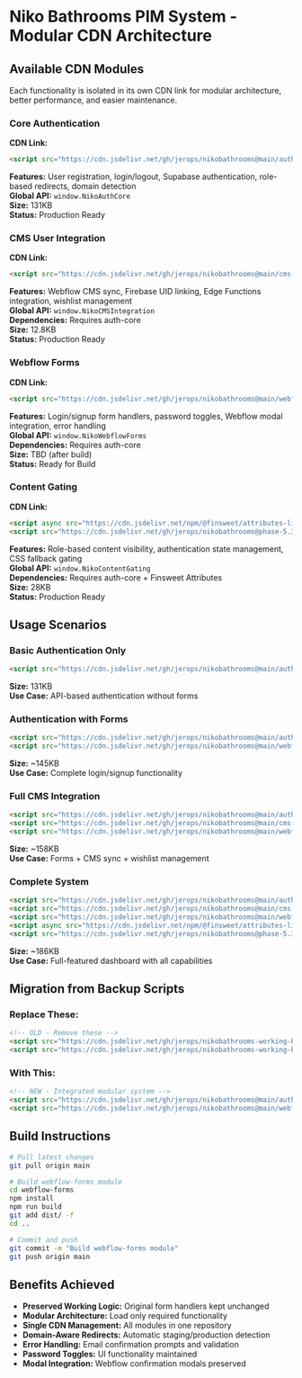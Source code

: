 # Niko Bathrooms PIM System - Modular CDN Architecture

## Available CDN Modules

Each functionality is isolated in its own CDN link for modular architecture, better performance, and easier maintenance.

### Core Authentication
**CDN Link:**
```html
<script src="https://cdn.jsdelivr.net/gh/jerops/nikobathrooms@main/auth-core/dist/niko-auth-core.min.js"></script>
```
**Features:** User registration, login/logout, Supabase authentication, role-based redirects, domain detection  
**Global API:** `window.NikoAuthCore`  
**Size:** 131KB  
**Status:** Production Ready

### CMS User Integration
**CDN Link:**
```html
<script src="https://cdn.jsdelivr.net/gh/jerops/nikobathrooms@main/cms-user-integration/dist/niko-cms-integration.min.js"></script>
```
**Features:** Webflow CMS sync, Firebase UID linking, Edge Functions integration, wishlist management  
**Global API:** `window.NikoCMSIntegration`  
**Dependencies:** Requires auth-core  
**Size:** 12.8KB  
**Status:** Production Ready

### Webflow Forms
**CDN Link:**
```html
<script src="https://cdn.jsdelivr.net/gh/jerops/nikobathrooms@main/webflow-forms/dist/niko-webflow-forms.min.js"></script>
```
**Features:** Login/signup form handlers, password toggles, Webflow modal integration, error handling  
**Global API:** `window.NikoWebflowForms`  
**Dependencies:** Requires auth-core  
**Size:** TBD (after build)  
**Status:** Ready for Build

### Content Gating
**CDN Link:**
```html
<script async src="https://cdn.jsdelivr.net/npm/@finsweet/attributes-listfilter@1/listfilter.js"></script>
<script src="https://cdn.jsdelivr.net/gh/jerops/nikobathrooms@phase-5.3-content-gating/content-gating/dist/niko-content-gating.min.js"></script>
```
**Features:** Role-based content visibility, authentication state management, CSS fallback gating  
**Global API:** `window.NikoContentGating`  
**Dependencies:** Requires auth-core + Finsweet Attributes  
**Size:** 28KB  
**Status:** Production Ready

## Usage Scenarios

### Basic Authentication Only
```html
<script src="https://cdn.jsdelivr.net/gh/jerops/nikobathrooms@main/auth-core/dist/niko-auth-core.min.js"></script>
```
**Size:** 131KB  
**Use Case:** API-based authentication without forms

### Authentication with Forms
```html
<script src="https://cdn.jsdelivr.net/gh/jerops/nikobathrooms@main/auth-core/dist/niko-auth-core.min.js"></script>
<script src="https://cdn.jsdelivr.net/gh/jerops/nikobathrooms@main/webflow-forms/dist/niko-webflow-forms.min.js"></script>
```
**Size:** ~145KB  
**Use Case:** Complete login/signup functionality

### Full CMS Integration
```html
<script src="https://cdn.jsdelivr.net/gh/jerops/nikobathrooms@main/auth-core/dist/niko-auth-core.min.js"></script>
<script src="https://cdn.jsdelivr.net/gh/jerops/nikobathrooms@main/cms-user-integration/dist/niko-cms-integration.min.js"></script>
<script src="https://cdn.jsdelivr.net/gh/jerops/nikobathrooms@main/webflow-forms/dist/niko-webflow-forms.min.js"></script>
```
**Size:** ~158KB  
**Use Case:** Forms + CMS sync + wishlist management

### Complete System
```html
<script src="https://cdn.jsdelivr.net/gh/jerops/nikobathrooms@main/auth-core/dist/niko-auth-core.min.js"></script>
<script src="https://cdn.jsdelivr.net/gh/jerops/nikobathrooms@main/cms-user-integration/dist/niko-cms-integration.min.js"></script>
<script src="https://cdn.jsdelivr.net/gh/jerops/nikobathrooms@main/webflow-forms/dist/niko-webflow-forms.min.js"></script>
<script async src="https://cdn.jsdelivr.net/npm/@finsweet/attributes-listfilter@1/listfilter.js"></script>
<script src="https://cdn.jsdelivr.net/gh/jerops/nikobathrooms@phase-5.3-content-gating/content-gating/dist/niko-content-gating.min.js"></script>
```
**Size:** ~186KB  
**Use Case:** Full-featured dashboard with all capabilities

## Migration from Backup Scripts

### Replace These:
```html
<!-- OLD - Remove these -->
<script src="https://cdn.jsdelivr.net/gh/jerops/nikobathrooms-working-backup@main/webflow-scripts/signup-page.js"></script>
<script src="https://cdn.jsdelivr.net/gh/jerops/nikobathrooms-working-backup@main/webflow-scripts/login-page.js"></script>
```

### With This:
```html
<!-- NEW - Integrated modular system -->
<script src="https://cdn.jsdelivr.net/gh/jerops/nikobathrooms@main/auth-core/dist/niko-auth-core.min.js"></script>
<script src="https://cdn.jsdelivr.net/gh/jerops/nikobathrooms@main/webflow-forms/dist/niko-webflow-forms.min.js"></script>
```

## Build Instructions

```bash
# Pull latest changes
git pull origin main

# Build webflow-forms module
cd webflow-forms
npm install
npm run build
git add dist/ -f
cd ..

# Commit and push
git commit -m "Build webflow-forms module"
git push origin main
```

## Benefits Achieved

- **Preserved Working Logic:** Original form handlers kept unchanged
- **Modular Architecture:** Load only required functionality  
- **Single CDN Management:** All modules in one repository
- **Domain-Aware Redirects:** Automatic staging/production detection
- **Error Handling:** Email confirmation prompts and validation
- **Password Toggles:** UI functionality maintained
- **Modal Integration:** Webflow confirmation modals preserved